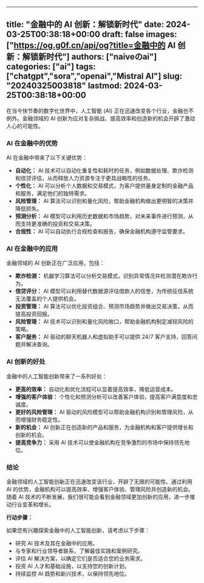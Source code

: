 
---
title: "金融中的 AI 创新：解锁新时代"
date: 2024-03-25T00:38:18+00:00
draft: false
images: ["https://og.g0f.cn/api/og?title=金融中的 AI 创新：解锁新时代"]
authors: ["naiveのai"]
categories: ["ai"]
tags: ["chatgpt","sora","openai","Mistral AI"]
slug: "20240325003818"
lastmod: 2024-03-25T00:38:18+00:00
---
在当今快节奏的数字化世界中，人工智能 (AI) 正在迅速改变各个行业，金融也不例外。金融领域的 AI 创新为应对复杂挑战、提高效率和创造新的机会开辟了激动人心的可能性。

### AI 在金融中的优势

AI 在金融中带来了以下关键优势：

- **自动化：** AI 技术可以自动化重复性和耗时的任务，例如数据处理、欺诈检测和信贷评估，从而释放人力资源专注于更具战略性的任务。
- **个性化：** AI 可以分析个人数据和交易模式，为客户提供量身定制的金融产品和服务，满足他们的独特需求。
- **风险管理：** AI 算法可以识别和量化风险，帮助金融机构做出更明智的决策并降低损失。
- **预测分析：** AI 模型可以利用历史数据和市场趋势，对未来事件进行预测，从而支持更准确的投资和交易决策。
- **合规性：** AI 可以自动执行合规检查和报告，确保金融机构遵守监管要求。

### AI 在金融中的应用

金融领域的 AI 创新正在广泛应用，包括：

- **欺诈检测：** 机器学习算法可以分析交易模式，识别异常情况并检测潜在欺诈行为。
- **信贷评分：** AI 模型可以利用替代数据源评估借款人的信誉，为传统征信系统无法覆盖的个人提供机会。
- **投资管理：** AI 算法可以优化投资组合、预测市场趋势并做出交易决策，从而提高投资回报。
- **风险管理：** AI 技术可以识别和量化风险敞口，帮助金融机构制定减轻风险的策略。
- **客户服务：** AI 驱动的聊天机器人和虚拟助手可以提供 24/7 客户支持，回答问题并解决查询。

### AI 创新的好处

金融中的人工智能创新带来了一系列好处：

- **更高的效率：** 自动化和优化流程可以显着提高效率，降低运营成本。
- **增强的客户体验：** 个性化和预测分析可以改善客户体验，提高客户满意度和忠诚度。
- **更好的风险管理：** AI 驱动的风险模型可以帮助金融机构识别和管理风险，从而增强财务稳定性。
- **新的机会：** AI 创新正在创造新的产品和服务，为金融机构和客户提供增长和创新的机会。
- **提高竞争力：** 采用 AI 技术可以使金融机构在竞争激烈的市场中保持领先地位。

### 结论

金融领域的人工智能创新正在迅速改变该行业，开辟了无限的可能性。通过利用 AI 的优势，金融机构可以提高效率、增强客户体验、管理风险并创造新的机会。随着 AI 技术的不断发展，我们很可能会看到金融领域更加创新的应用，进一步推动行业变革和增长。

**行动步骤：**

如果您有兴趣探索金融中的人工智能创新，请考虑以下步骤：

- 研究 AI 技术及其在金融中的应用。
- 与专家和行业领导者联系，了解最佳实践和案例研究。
- 评估 AI 解决方案，以确定它们是否适合您的业务需求。
- 投资 AI 人才和基础设施，以支持您的创新计划。
- 持续监控 AI 趋势和新兴技术，以保持领先地位。